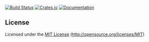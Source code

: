 [![Build Status](https://travis-ci.com/terahxluna/bifrost.svg)](https://travis-ci.com/terahxluna/bifrost)
[![Crates.io](https://img.shields.io/crates/v/bifrost.svg)](https://crates.io/crates/bifrost)
[![Documentation](https://docs.rs/bifrost/badge.svg)](https://docs.rs/bifrost)


## License

Licensed under the [MIT License](LICENSE.txt) (http://opensource.org/licenses/MIT)
